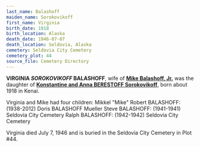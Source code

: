 ```yaml
---
last_name: Balashoff
maiden_name: Sorokovikoff
first_name: Virginia
birth_date: 1918
birth_location: Alaska
death_date: 1946-07-07
death_location: Seldovia, Alaska
cemetery: Seldovia City Cemetery
cemetery_plot: 44
source_file: Cemetery Directory
---
```

**VIRGINIA *SOROKOVIKOFF* BALASHOFF**, wife of [**Mike Balashoff, Jr.**](./Balashoff_Mikkel_Jr.md) was the daughter of [**Konstantine and Anna BERESTOFF Sorokovikoff**](./Sorokovikoff_Konstantine.md), born about 1918 in Kenai. 

Virginia and Mike had four children:
Mikkel "Mike" Robert BALASHOFF: (1938-2012)
Doris BALASHOFF Mueller
Steve BALASHOFF: (1941-1941) Seldovia City Cemetery
Ralph BALASHOFF: (1942-1942) Seldovia City Cemetery

Virginia died July 7, 1946 and is buried in the Seldovia City Cemetery in Plot #44.  

